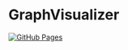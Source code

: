 # GraphVisualizer

[![GitHub Pages](https://img.shields.io/static/v1?label=GitHub+Pages&message=+&color=brightgreen&logo=github)](https://kanpurin.github.io/GraphVisualizer/)